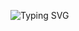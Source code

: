 ![Typing SVG](https://readme-typing-svg.demolab.com?font=Ubuntu&weight=800&duration=3000&pause=2000&color=158d4&random=false&width=435&lines=Full-Stack+Web+Developer+(MERN))



<!--- <p align="left"> <img src="https://github-readme-stats.vercel.app/api?username=mostakim-h&show_icons=true&theme=gotham" alt="Mostakim" /> --->
<!---
mostakim-h/mostakim-h is a ✨ special ✨ repository because its `README.md` (this file) appears on your GitHub profile.
You can click the Preview link to take a look at your changes.
--->
